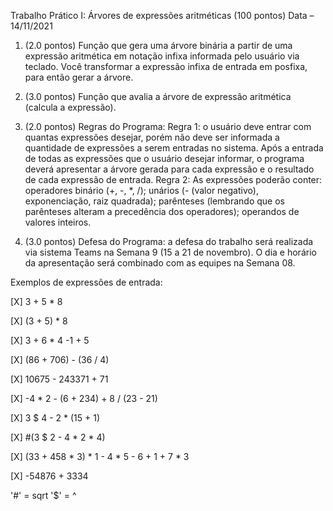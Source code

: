 Trabalho Prático I: Árvores de expressões aritméticas (100 pontos)
Data  – 14/11/2021

1. (2.0 pontos) Função que gera uma árvore binária a partir de uma expressão aritmética em notação infixa informada pelo usuário via teclado. Você transformar a expressão infixa de entrada em posfixa, para então gerar a árvore.

2. (3.0 pontos) Função que avalia a árvore de expressão aritmética (calcula a expressão).

3. (2.0 pontos) Regras do Programa:
Regra 1: o usuário deve entrar com quantas expressões desejar, porém não deve ser informada a quantidade de expressões a serem entradas no sistema. Após a entrada de todas as expressões que o usuário desejar informar, o programa deverá apresentar a árvore gerada para cada expressão e o resultado de cada expressão de entrada.
Regra 2: As expressões poderão conter: operadores binário (+, -, *, /); unários (- (valor negativo), exponenciação, raiz quadrada); parênteses (lembrando que os parênteses alteram a precedência dos operadores); operandos de valores inteiros.

4. (3.0 pontos) Defesa do Programa: a defesa do trabalho será realizada via sistema Teams na Semana 9 (15 a 21 de novembro). O dia e horário da apresentação será combinado com as equipes na Semana 08. 

Exemplos de expressões de entrada:

[X] 3 + 5 * 8

[X] (3 + 5) * 8

[X] 3 + 6 * 4 -1 + 5

[X] (86 + 706) - (36 / 4)

[X] 10675 - 243371 + 71

[X] -4 * 2 - (6 + 234) + 8 / (23 - 21)

[X] 3 $ 4 - 2 * (15 + 1)

[X] #(3 $ 2 - 4 * 2 * 4)

[X] (33 + 458 * 3) * 1 - 4 * 5 - 6 + 1 + 7 * 3

[X] -54876 + 3334

'#' = sqrt
'$' = ^
